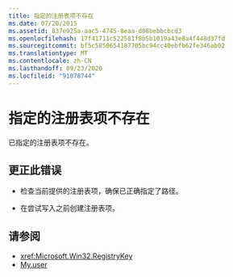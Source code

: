 ```yaml
---
title: 指定的注册表项不存在
ms.date: 07/20/2015
ms.assetid: 837e925a-aac5-4745-8eaa-d08bebbcbcd3
ms.openlocfilehash: 17f41711c522581f8b5b1019a43e8a4f448d37fd
ms.sourcegitcommit: bf5c5850654187705bc94cc40ebfb62fe346ab02
ms.translationtype: MT
ms.contentlocale: zh-CN
ms.lasthandoff: 09/23/2020
ms.locfileid: "91078744"
---
```

# <a name="specified-registry-key-does-not-exist"></a>指定的注册表项不存在

已指定的注册表项不存在。  
  
## <a name="to-correct-this-error"></a>更正此错误  
  
- 检查当前提供的注册表项，确保已正确指定了路径。  
  
- 在尝试写入之前创建注册表项。  
  
## <a name="see-also"></a>请参阅

- <xref:Microsoft.Win32.RegistryKey>
- [My.user](xref:Microsoft.VisualBasic.MyServices.RegistryProxy)
